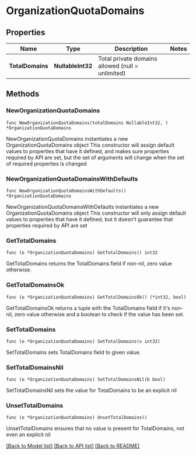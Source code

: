 # OrganizationQuotaDomains

## Properties

Name | Type | Description | Notes
------------ | ------------- | ------------- | -------------
**TotalDomains** | **NullableInt32** | Total private domains allowed (null &#x3D; unlimited) | 

## Methods

### NewOrganizationQuotaDomains

`func NewOrganizationQuotaDomains(totalDomains NullableInt32, ) *OrganizationQuotaDomains`

NewOrganizationQuotaDomains instantiates a new OrganizationQuotaDomains object
This constructor will assign default values to properties that have it defined,
and makes sure properties required by API are set, but the set of arguments
will change when the set of required properties is changed

### NewOrganizationQuotaDomainsWithDefaults

`func NewOrganizationQuotaDomainsWithDefaults() *OrganizationQuotaDomains`

NewOrganizationQuotaDomainsWithDefaults instantiates a new OrganizationQuotaDomains object
This constructor will only assign default values to properties that have it defined,
but it doesn't guarantee that properties required by API are set

### GetTotalDomains

`func (o *OrganizationQuotaDomains) GetTotalDomains() int32`

GetTotalDomains returns the TotalDomains field if non-nil, zero value otherwise.

### GetTotalDomainsOk

`func (o *OrganizationQuotaDomains) GetTotalDomainsOk() (*int32, bool)`

GetTotalDomainsOk returns a tuple with the TotalDomains field if it's non-nil, zero value otherwise
and a boolean to check if the value has been set.

### SetTotalDomains

`func (o *OrganizationQuotaDomains) SetTotalDomains(v int32)`

SetTotalDomains sets TotalDomains field to given value.


### SetTotalDomainsNil

`func (o *OrganizationQuotaDomains) SetTotalDomainsNil(b bool)`

 SetTotalDomainsNil sets the value for TotalDomains to be an explicit nil

### UnsetTotalDomains
`func (o *OrganizationQuotaDomains) UnsetTotalDomains()`

UnsetTotalDomains ensures that no value is present for TotalDomains, not even an explicit nil

[[Back to Model list]](../README.md#documentation-for-models) [[Back to API list]](../README.md#documentation-for-api-endpoints) [[Back to README]](../README.md)


